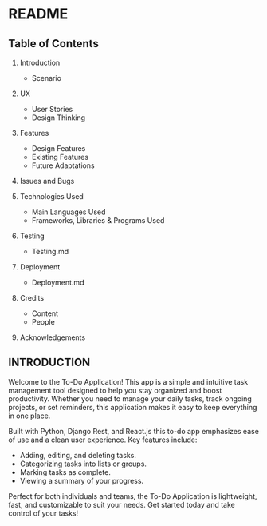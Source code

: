 # README

## Table of Contents
1. Introduction
    - Scenario

2. UX
    - User Stories
    - Design Thinking

3. Features
    - Design Features
    - Existing Features
    - Future Adaptations

4. Issues and Bugs

5. Technologies Used
    - Main Languages Used
    - Frameworks, Libraries & Programs Used

6. Testing
    - Testing.md

7. Deployment
    - Deployment.md

8. Credits
    - Content
    - People

9. Acknowledgements

## INTRODUCTION

Welcome to the To-Do Application! This app is a simple and intuitive task management tool designed to help you stay organized and boost productivity. Whether you need to manage your daily tasks, track ongoing projects, or set reminders, this application makes it easy to keep everything in one place.

Built with Python, Django Rest, and React.js  this to-do app emphasizes ease of use and a clean user experience. Key features include:

- Adding, editing, and deleting tasks.
- Categorizing tasks into lists or groups.
- Marking tasks as complete.
- Viewing a summary of your progress.

Perfect for both individuals and teams, the To-Do Application is lightweight, fast, and customizable to suit your needs. Get started today and take control of your tasks!

